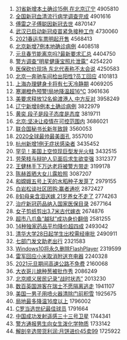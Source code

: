 1. [31省新增本土确诊15例 在北京辽宁](http://www.baidu.com/baidu?cl=3&tn=SE_baiduhomet8_jmjb7mjw&rsv_dl=fyb_top&fr=top1000&wd=31%CA%A1%D0%C2%D4%F6%B1%BE%CD%C1%C8%B7%D5%EF15%C0%FD%20%D4%DA%B1%B1%BE%A9%C1%C9%C4%FE) 4905810
1. [全国新冠血清流行病学调查完成](http://www.baidu.com/baidu?cl=3&tn=SE_baiduhomet8_jmjb7mjw&rsv_dl=fyb_top&fr=top1000&wd=%C8%AB%B9%FA%D0%C2%B9%DA%D1%AA%C7%E5%C1%F7%D0%D0%B2%A1%D1%A7%B5%F7%B2%E9%CD%EA%B3%C9) 4901616
1. [傅雷之子傅聪因新冠去世](http://www.baidu.com/baidu?cl=3&tn=SE_baiduhomet8_jmjb7mjw&rsv_dl=fyb_top&fr=top1000&wd=%B8%B5%C0%D7%D6%AE%D7%D3%B8%B5%B4%CF%D2%F2%D0%C2%B9%DA%C8%A5%CA%C0) 4870147
1. [武汉已启动新冠疫苗紧急接种工作](http://www.baidu.com/baidu?cl=3&tn=SE_baiduhomet8_jmjb7mjw&rsv_dl=fyb_top&fr=top1000&wd=%CE%E4%BA%BA%D2%D1%C6%F4%B6%AF%D0%C2%B9%DA%D2%DF%C3%E7%BD%F4%BC%B1%BD%D3%D6%D6%B9%A4%D7%F7) 4730060
1. [2021春运车票明起开售](http://www.baidu.com/baidu?cl=3&tn=SE_baiduhomet8_jmjb7mjw&rsv_dl=fyb_top&fr=top1000&wd=2021%B4%BA%D4%CB%B3%B5%C6%B1%C3%F7%C6%F0%BF%AA%CA%DB) 4568413
1. [北京新增7例本地确诊病例](http://www.baidu.com/baidu?cl=3&tn=SE_baiduhomet8_jmjb7mjw&rsv_dl=fyb_top&fr=top1000&wd=%B1%B1%BE%A9%D0%C2%D4%F67%C0%FD%B1%BE%B5%D8%C8%B7%D5%EF%B2%A1%C0%FD) 4408518
1. [元旦春节能离京吗?最新要求汇总](http://www.baidu.com/baidu?cl=3&tn=SE_baiduhomet8_jmjb7mjw&rsv_dl=fyb_top&fr=top1000&wd=%D4%AA%B5%A9%B4%BA%BD%DA%C4%DC%C0%EB%BE%A9%C2%F0%3F%D7%EE%D0%C2%D2%AA%C7%F3%BB%E3%D7%DC) 4404750
1. [警方调查“明星健康宝照片泄露”](http://www.baidu.com/baidu?cl=3&tn=SE_baiduhomet8_jmjb7mjw&rsv_dl=fyb_top&fr=top1000&wd=%BE%AF%B7%BD%B5%F7%B2%E9%A1%B0%C3%F7%D0%C7%BD%A1%BF%B5%B1%A6%D5%D5%C6%AC%D0%B9%C2%B6%A1%B1) 4254220
1. [医保砍价现场 东北代表称不太会说](http://www.baidu.com/baidu?cl=3&tn=SE_baiduhomet8_jmjb7mjw&rsv_dl=fyb_top&fr=top1000&wd=%D2%BD%B1%A3%BF%B3%BC%DB%CF%D6%B3%A1%20%B6%AB%B1%B1%B4%FA%B1%ED%B3%C6%B2%BB%CC%AB%BB%E1%CB%B5) 4250583
1. [北京一奔驰车间检出阳性?员工回应](http://www.baidu.com/baidu?cl=3&tn=SE_baiduhomet8_jmjb7mjw&rsv_dl=fyb_top&fr=top1000&wd=%B1%B1%BE%A9%D2%BB%B1%BC%B3%DB%B3%B5%BC%E4%BC%EC%B3%F6%D1%F4%D0%D4%3F%D4%B1%B9%A4%BB%D8%D3%A6) 4101813
1. [上海办理健身卡将有七天冷静期](http://www.baidu.com/baidu?cl=3&tn=SE_baiduhomet8_jmjb7mjw&rsv_dl=fyb_top&fr=top1000&wd=%C9%CF%BA%A3%B0%EC%C0%ED%BD%A1%C9%ED%BF%A8%BD%AB%D3%D0%C6%DF%CC%EC%C0%E4%BE%B2%C6%DA) 4069205
1. [寒潮橙色预警!局地降温超16℃](http://www.baidu.com/baidu?cl=3&tn=SE_baiduhomet8_jmjb7mjw&rsv_dl=fyb_top&fr=top1000&wd=%BA%AE%B3%B1%B3%C8%C9%AB%D4%A4%BE%AF%21%BE%D6%B5%D8%BD%B5%CE%C2%B3%AC16%A1%E6) 3961636
1. [美要求释放12名偷渡港人 中方反对](http://www.baidu.com/baidu?cl=3&tn=SE_baiduhomet8_jmjb7mjw&rsv_dl=fyb_top&fr=top1000&wd=%C3%C0%D2%AA%C7%F3%CA%CD%B7%C512%C3%FB%CD%B5%B6%C9%B8%DB%C8%CB%20%D6%D0%B7%BD%B7%B4%B6%D4) 3958249
1. [辽宁新增8例本土确诊病例](http://www.baidu.com/baidu?cl=3&tn=SE_baiduhomet8_jmjb7mjw&rsv_dl=fyb_top&fr=top1000&wd=%C1%C9%C4%FE%D0%C2%D4%F68%C0%FD%B1%BE%CD%C1%C8%B7%D5%EF%B2%A1%C0%FD) 3822979
1. [黄奕 段子是段子态度是态度](http://www.baidu.com/baidu?cl=3&tn=SE_baiduhomet8_jmjb7mjw&rsv_dl=fyb_top&fr=top1000&wd=%BB%C6%DE%C8%20%B6%CE%D7%D3%CA%C7%B6%CE%D7%D3%CC%AC%B6%C8%CA%C7%CC%AC%B6%C8) 3819711
1. [北京:坚决让疫情在可控范围内](http://www.baidu.com/baidu?cl=3&tn=SE_baiduhomet8_jmjb7mjw&rsv_dl=fyb_top&fr=top1000&wd=%B1%B1%BE%A9%3A%BC%E1%BE%F6%C8%C3%D2%DF%C7%E9%D4%DA%BF%C9%BF%D8%B7%B6%CE%A7%C4%DA) 3686021
1. [联合国秘书长新年致辞](http://www.baidu.com/baidu?cl=3&tn=SE_baiduhomet8_jmjb7mjw&rsv_dl=fyb_top&fr=top1000&wd=%C1%AA%BA%CF%B9%FA%C3%D8%CA%E9%B3%A4%D0%C2%C4%EA%D6%C2%B4%C7) 3560053
1. [2020全球最帅最美面孔](http://www.baidu.com/baidu?cl=3&tn=SE_baiduhomet8_jmjb7mjw&rsv_dl=fyb_top&fr=top1000&wd=2020%C8%AB%C7%F2%D7%EE%CB%A7%D7%EE%C3%C0%C3%E6%BF%D7) 3557010
1. [杭州新增1例无症状感染者](http://www.baidu.com/baidu?cl=3&tn=SE_baiduhomet8_jmjb7mjw&rsv_dl=fyb_top&fr=top1000&wd=%BA%BC%D6%DD%D0%C2%D4%F61%C0%FD%CE%DE%D6%A2%D7%B4%B8%D0%C8%BE%D5%DF) 3435452
1. [罕见！美国上空惊现巨型发光火柱](http://www.baidu.com/baidu?cl=3&tn=SE_baiduhomet8_jmjb7mjw&rsv_dl=fyb_top&fr=top1000&wd=%BA%B1%BC%FB%A3%A1%C3%C0%B9%FA%C9%CF%BF%D5%BE%AA%CF%D6%BE%DE%D0%CD%B7%A2%B9%E2%BB%F0%D6%F9) 3432515
1. [劳荣枝与辩护人见面后求生欲变强](http://www.baidu.com/baidu?cl=3&tn=SE_baiduhomet8_jmjb7mjw&rsv_dl=fyb_top&fr=top1000&wd=%C0%CD%C8%D9%D6%A6%D3%EB%B1%E7%BB%A4%C8%CB%BC%FB%C3%E6%BA%F3%C7%F3%C9%FA%D3%FB%B1%E4%C7%BF) 3312377
1. [王健林手下万达老将被警方带走](http://www.baidu.com/baidu?cl=3&tn=SE_baiduhomet8_jmjb7mjw&rsv_dl=fyb_top&fr=top1000&wd=%CD%F5%BD%A1%C1%D6%CA%D6%CF%C2%CD%F2%B4%EF%C0%CF%BD%AB%B1%BB%BE%AF%B7%BD%B4%F8%D7%DF) 3199178
1. [陈赫首晒大女儿露脸照](http://www.baidu.com/baidu?cl=3&tn=SE_baiduhomet8_jmjb7mjw&rsv_dl=fyb_top&fr=top1000&wd=%B3%C2%BA%D5%CA%D7%C9%B9%B4%F3%C5%AE%B6%F9%C2%B6%C1%B3%D5%D5) 3087207
1. [和嫦娥五号上天的水稻种子发芽了](http://www.baidu.com/baidu?cl=3&tn=SE_baiduhomet8_jmjb7mjw&rsv_dl=fyb_top&fr=top1000&wd=%BA%CD%E6%CF%B6%F0%CE%E5%BA%C5%C9%CF%CC%EC%B5%C4%CB%AE%B5%BE%D6%D6%D7%D3%B7%A2%D1%BF%C1%CB) 2979155
1. [白岩松谈社区团购:赢者通吃](http://www.baidu.com/baidu?cl=3&tn=SE_baiduhomet8_jmjb7mjw&rsv_dl=fyb_top&fr=top1000&wd=%B0%D7%D1%D2%CB%C9%CC%B8%C9%E7%C7%F8%CD%C5%B9%BA%3A%D3%AE%D5%DF%CD%A8%B3%D4) 2872427
1. [8旬母亲含泪送嫁 21岁养女不走了](http://www.baidu.com/baidu?cl=3&tn=SE_baiduhomet8_jmjb7mjw&rsv_dl=fyb_top&fr=top1000&wd=8%D1%AE%C4%B8%C7%D7%BA%AC%C0%E1%CB%CD%BC%DE%2021%CB%EA%D1%F8%C5%AE%B2%BB%D7%DF%C1%CB) 2774263
1. [治疗新冠药品纳入国家医保目录](http://www.baidu.com/baidu?cl=3&tn=SE_baiduhomet8_jmjb7mjw&rsv_dl=fyb_top&fr=top1000&wd=%D6%CE%C1%C6%D0%C2%B9%DA%D2%A9%C6%B7%C4%C9%C8%EB%B9%FA%BC%D2%D2%BD%B1%A3%C4%BF%C2%BC) 2677164
1. [女子剪纸剪出3.7米古代嫁衣](http://www.baidu.com/baidu?cl=3&tn=SE_baiduhomet8_jmjb7mjw&rsv_dl=fyb_top&fr=top1000&wd=%C5%AE%D7%D3%BC%F4%D6%BD%BC%F4%B3%F63.7%C3%D7%B9%C5%B4%FA%BC%DE%D2%C2) 2674876
1. [超市八爪鱼“越狱”成功身价翻倍](http://www.baidu.com/baidu?cl=3&tn=SE_baiduhomet8_jmjb7mjw&rsv_dl=fyb_top&fr=top1000&wd=%B3%AC%CA%D0%B0%CB%D7%A6%D3%E3%A1%B0%D4%BD%D3%FC%A1%B1%B3%C9%B9%A6%C9%ED%BC%DB%B7%AD%B1%B6) 2581255
1. [14种独家药品平均降价超四成](http://www.baidu.com/baidu?cl=3&tn=SE_baiduhomet8_jmjb7mjw&rsv_dl=fyb_top&fr=top1000&wd=14%D6%D6%B6%C0%BC%D2%D2%A9%C6%B7%C6%BD%BE%F9%BD%B5%BC%DB%B3%AC%CB%C4%B3%C9) 2493042
1. [清华大学28日起学生出校需经审批](http://www.baidu.com/baidu?cl=3&tn=SE_baiduhomet8_jmjb7mjw&rsv_dl=fyb_top&fr=top1000&wd=%C7%E5%BB%AA%B4%F3%D1%A728%C8%D5%C6%F0%D1%A7%C9%FA%B3%F6%D0%A3%D0%E8%BE%AD%C9%F3%C5%FA) 2490911
1. [七部门发文助老出行](http://www.baidu.com/baidu?cl=3&tn=SE_baiduhomet8_jmjb7mjw&rsv_dl=fyb_top&fr=top1000&wd=%C6%DF%B2%BF%C3%C5%B7%A2%CE%C4%D6%FA%C0%CF%B3%F6%D0%D0) 2321583
1. [Windows10将永久删除FlashPlayer](http://www.baidu.com/baidu?cl=3&tn=SE_baiduhomet8_jmjb7mjw&rsv_dl=fyb_top&fr=top1000&wd=Windows10%BD%AB%D3%C0%BE%C3%C9%BE%B3%FDFlashPlayer) 2319599
1. [雷军回应小米取消附送充电器](http://www.baidu.com/baidu?cl=3&tn=SE_baiduhomet8_jmjb7mjw&rsv_dl=fyb_top&fr=top1000&wd=%C0%D7%BE%FC%BB%D8%D3%A6%D0%A1%C3%D7%C8%A1%CF%FB%B8%BD%CB%CD%B3%E4%B5%E7%C6%F7) 2240328
1. [2021元旦期间高速公路不免费](http://www.baidu.com/baidu?cl=3&tn=SE_baiduhomet8_jmjb7mjw&rsv_dl=fyb_top&fr=top1000&wd=2021%D4%AA%B5%A9%C6%DA%BC%E4%B8%DF%CB%D9%B9%AB%C2%B7%B2%BB%C3%E2%B7%D1) 2160068
1. [大衣哥儿媳种葱被批作秀](http://www.baidu.com/baidu?cl=3&tn=SE_baiduhomet8_jmjb7mjw&rsv_dl=fyb_top&fr=top1000&wd=%B4%F3%D2%C2%B8%E7%B6%F9%CF%B1%D6%D6%B4%D0%B1%BB%C5%FA%D7%F7%D0%E3) 2086249
1. [北京顺义居民记录“战时状态”](http://www.baidu.com/baidu?cl=3&tn=SE_baiduhomet8_jmjb7mjw&rsv_dl=fyb_top&fr=top1000&wd=%B1%B1%BE%A9%CB%B3%D2%E5%BE%D3%C3%F1%BC%C7%C2%BC%A1%B0%D5%BD%CA%B1%D7%B4%CC%AC%A1%B1) 2013230
1. [数百英国游客在瑞士不愿隔离逃走](http://www.baidu.com/baidu?cl=3&tn=SE_baiduhomet8_jmjb7mjw&rsv_dl=fyb_top&fr=top1000&wd=%CA%FD%B0%D9%D3%A2%B9%FA%D3%CE%BF%CD%D4%DA%C8%F0%CA%BF%B2%BB%D4%B8%B8%F4%C0%EB%CC%D3%D7%DF) 1941107
1. [美国一男子用喷火器清除门前积雪](http://www.baidu.com/baidu?cl=3&tn=SE_baiduhomet8_jmjb7mjw&rsv_dl=fyb_top&fr=top1000&wd=%C3%C0%B9%FA%D2%BB%C4%D0%D7%D3%D3%C3%C5%E7%BB%F0%C6%F7%C7%E5%B3%FD%C3%C5%C7%B0%BB%FD%D1%A9) 1925675
1. [局地最多降温16度以上](http://www.baidu.com/baidu?cl=3&tn=SE_baiduhomet8_jmjb7mjw&rsv_dl=fyb_top&fr=top1000&wd=%BE%D6%B5%D8%D7%EE%B6%E0%BD%B5%CE%C216%B6%C8%D2%D4%C9%CF) 1796002
1. [C罗当选世纪最佳球员](http://www.baidu.com/baidu?cl=3&tn=SE_baiduhomet8_jmjb7mjw&rsv_dl=fyb_top&fr=top1000&wd=C%C2%DE%B5%B1%D1%A1%CA%C0%BC%CD%D7%EE%BC%D1%C7%F2%D4%B1) 1791664
1. [中国成功发射遥感三十三号卫星](http://www.baidu.com/baidu?cl=3&tn=SE_baiduhomet8_jmjb7mjw&rsv_dl=fyb_top&fr=top1000&wd=%D6%D0%B9%FA%B3%C9%B9%A6%B7%A2%C9%E4%D2%A3%B8%D0%C8%FD%CA%AE%C8%FD%BA%C5%CE%C0%D0%C7) 1744341
1. [警方通报男生向女生泼化学物质](http://www.baidu.com/baidu?cl=3&tn=SE_baiduhomet8_jmjb7mjw&rsv_dl=fyb_top&fr=top1000&wd=%BE%AF%B7%BD%CD%A8%B1%A8%C4%D0%C9%FA%CF%F2%C5%AE%C9%FA%C6%C3%BB%AF%D1%A7%CE%EF%D6%CA) 1733142
1. [解剖辛选带货利润:月饼进价45卖99](http://www.baidu.com/baidu?cl=3&tn=SE_baiduhomet8_jmjb7mjw&rsv_dl=fyb_top&fr=top1000&wd=%BD%E2%C6%CA%D0%C1%D1%A1%B4%F8%BB%F5%C0%FB%C8%F3%3A%D4%C2%B1%FD%BD%F8%BC%DB45%C2%F499) 1725922
